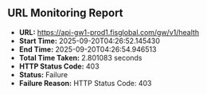 ## URL Monitoring Report

- **URL:** https://api-gw1-prod1.fisglobal.com/gw/v1/health
- **Start Time:** 2025-09-20T04:26:52.145430
- **End Time:** 2025-09-20T04:26:54.946513
- **Total Time Taken:** 2.801083 seconds
- **HTTP Status Code:** 403
- **Status:** Failure
- **Failure Reason:** HTTP Status Code: 403
